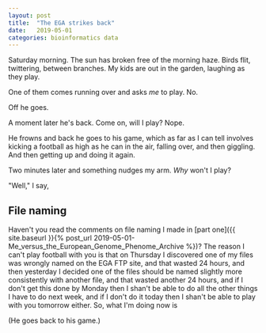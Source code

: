 ```yaml
---
layout: post
title:  "The EGA strikes back"
date:   2019-05-01
categories: bioinformatics data
---
```


Saturday morning. The sun has broken free of the morning haze.  Birds flit, twittering, between branches.
 My kids are out in the garden, laughing as they play.

One of them comes running over and asks _me_ to play.  No.

Off he goes.

A moment later he's back. Come on, will I play? Nope. 

He frowns and back he goes to his game, which as far as I can tell involves kicking a football as
high as he can in the air, falling over, and then giggling.  And then getting up and doing it again.

Two minutes later and something nudges my arm. _Why_ won't I play?

"Well," I say,

## File naming

Haven't you read the comments on file naming I made in [part one]({{ site.baseurl }}{% post_url
2019-05-01-Me_versus_the_European_Genome_Phenome_Archive %})? The reason I can't play football with
you is that on Thursday I discovered one of my files was wrongly named on the EGA FTP site, and
that wasted 24 hours, and then yesterday I decided one of the files should be named slightly more
consistently with another file, and that wasted another 24 hours, and if I don't get this done by
Monday then I shan't be able to do all the other things I have to do next week, and if I don't do
it today then I shan't be able to play with you tomorrow either.  So, what I'm doing now is

(He goes back to his game.)

